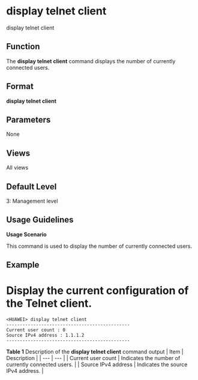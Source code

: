 display telnet client
=====================

display telnet client

Function
--------



The **display telnet client** command displays the number of currently connected users.




Format
------

**display telnet client**


Parameters
----------

None

Views
-----

All views


Default Level
-------------

3: Management level


Usage Guidelines
----------------

**Usage Scenario**

This command is used to display the number of currently connected users.


Example
-------

# Display the current configuration of the Telnet client.
```
<HUAWEI> display telnet client
----------------------------------------------
Current user count : 0
Source IPv4 address : 1.1.1.2
----------------------------------------------

```

**Table 1** Description of the **display telnet client** command output
| Item | Description |
| --- | --- |
| Current user count | Indicates the number of currently connected users. |
| Source IPv4 address | Indicates the source IPv4 address. |